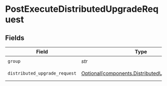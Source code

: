 # PostExecuteDistributedUpgradeRequest


## Fields

| Field                                                                                              | Type                                                                                               | Required                                                                                           | Description                                                                                        |
| -------------------------------------------------------------------------------------------------- | -------------------------------------------------------------------------------------------------- | -------------------------------------------------------------------------------------------------- | -------------------------------------------------------------------------------------------------- |
| `group`                                                                                            | *str*                                                                                              | :heavy_check_mark:                                                                                 | Group to upgrade                                                                                   |
| `distributed_upgrade_request`                                                                      | [Optional[components.DistributedUpgradeRequest]](../../models/shared/distributedupgraderequest.md) | :heavy_minus_sign:                                                                                 | distributedUpgrade object                                                                          |